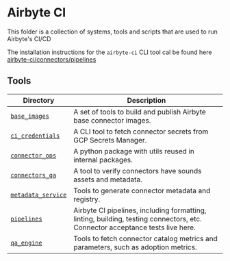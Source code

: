 # Airbyte CI

This folder is a collection of systems, tools and scripts that are used to run Airbyte's CI/CD

The installation instructions for the `airbyte-ci` CLI tool cal be found here
[airbyte-ci/connectors/pipelines](connectors/pipelines/README.md)

## Tools

| Directory                                          | Description                                                                                                                   |
| -------------------------------------------------- | ----------------------------------------------------------------------------------------------------------------------------- |
| [`base_images`](connectors/base_images)            | A set of tools to build and publish Airbyte base connector images.                                                            |
| [`ci_credentials`](connectors/ci_credentials)      | A CLI tool to fetch connector secrets from GCP Secrets Manager.                                                               |
| [`connector_ops`](connectors/connector_ops)        | A python package with utils reused in internal packages.                                                                      |
| [`connectors_qa`](connectors/connectors_qa/)       | A tool to verify connectors have sounds assets and metadata.                                                                  |
| [`metadata_service`](connectors/metadata_service/) | Tools to generate connector metadata and registry.                                                                            |
| [`pipelines`](connectors/pipelines/)               | Airbyte CI pipelines, including formatting, linting, building, testing connectors, etc. Connector acceptance tests live here. |
| [`qa_engine`](connectors/qa-engine/)               | Tools to fetch connector catalog metrics and parameters, such as adoption metrics.                                            |
